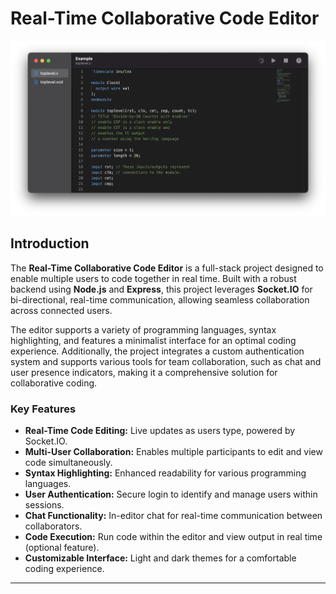 # Real-Time Collaborative Code Editor

![Real-Time Collaborative Code Editor](https://github.com/abdulrcoder/real-time-collaborative-code-editor/blob/main/frontend/public/preview.png)

## Introduction

The **Real-Time Collaborative Code Editor** is a full-stack project designed to enable multiple users to code together in real time. Built with a robust backend using **Node.js** and **Express**, this project leverages **Socket.IO** for bi-directional, real-time communication, allowing seamless collaboration across connected users.

The editor supports a variety of programming languages, syntax highlighting, and features a minimalist interface for an optimal coding experience. Additionally, the project integrates a custom authentication system and supports various tools for team collaboration, such as chat and user presence indicators, making it a comprehensive solution for collaborative coding.

### Key Features

- **Real-Time Code Editing:** Live updates as users type, powered by Socket.IO.
- **Multi-User Collaboration:** Enables multiple participants to edit and view code simultaneously.
- **Syntax Highlighting:** Enhanced readability for various programming languages.
- **User Authentication:** Secure login to identify and manage users within sessions.
- **Chat Functionality:** In-editor chat for real-time communication between collaborators.
- **Code Execution:** Run code within the editor and view output in real time (optional feature).
- **Customizable Interface:** Light and dark themes for a comfortable coding experience.

---
